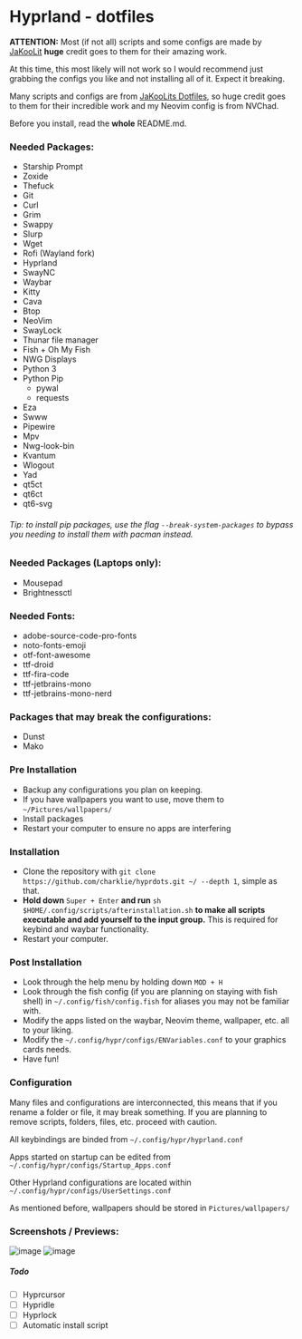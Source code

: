 # Hyprland - dotfiles
**ATTENTION:** Most (if not all) scripts and some configs are made by [JaKooLit](https://github.com/JaKooLit) **huge** credit goes to them for their amazing work.

At this time, this most likely will not work so I would recommend just grabbing the configs you like and not installing all of it. Expect it breaking.

Many scripts and configs are from [JaKooLits Dotfiles](https://github.com/JaKooLit/Hyprland-Dots/), so huge credit goes to them for their incredible work and my Neovim config is from NVChad.

Before you install, read the **whole** README.md.

### Needed Packages:
- Starship Prompt
- Zoxide
- Thefuck
- Git
- Curl
- Grim
- Swappy
- Slurp
- Wget
- Rofi (Wayland fork)
- Hyprland
- SwayNC
- Waybar
- Kitty
- Cava
- Btop
- NeoVim
- SwayLock
- Thunar file manager
- Fish + Oh My Fish
- NWG Displays
- Python 3
- Python Pip
    - pywal
    - requests
- Eza
- Swww
- Pipewire
- Mpv
- Nwg-look-bin
- Kvantum
- Wlogout
- Yad
- qt5ct
- qt6ct
- qt6-svg

###### Tip: to install pip packages, use the flag `--break-system-packages` to bypass you needing to install them with pacman instead.

### Needed Packages (Laptops only):
- Mousepad
- Brightnessctl

### Needed Fonts:
- adobe-source-code-pro-fonts 
- noto-fonts-emoji
- otf-font-awesome 
- ttf-droid 
- ttf-fira-code
- ttf-jetbrains-mono 
- ttf-jetbrains-mono-nerd

### Packages that may break the configurations:
- Dunst
- Mako

### Pre Installation
- Backup any configurations you plan on keeping.
- If you have wallpapers you want to use, move them to `~/Pictures/wallpapers/`
- Install packages
- Restart your computer to ensure no apps are interfering

### Installation
- Clone the repository with `git clone https://github.com/charklie/hyprdots.git ~/ --depth 1`, simple as that.
- **Hold down** `Super + Enter` **and run** `sh $HOME/.config/scripts/afterinstallation.sh` **to make all scripts executable and add yourself to the input group.** This is required for keybind and waybar functionality.
- Restart your computer.

### Post Installation
- Look through the help menu by holding down `MOD + H`
- Look through the fish config (if you are planning on staying with fish shell) in `~/.config/fish/config.fish` for aliases you may not be familiar with.
- Modify the apps listed on the waybar, Neovim theme, wallpaper, etc. all to your liking.   
- Modify the `~/.config/hypr/configs/ENVariables.conf` to your graphics cards needs.
- Have fun!

### Configuration
Many files and configurations are interconnected, this means that if you rename a folder or file, it may break something. If you are planning to remove scripts, folders, files, etc. proceed with caution.

All keybindings are binded from `~/.config/hypr/hyprland.conf`

Apps started on startup can be edited from `~/.config/hypr/configs/Startup_Apps.conf`

Other Hyprland configurations are located within `~/.config/hypr/configs/UserSettings.conf`

As mentioned before, wallpapers should be stored in `Pictures/wallpapers/`

### Screenshots / Previews:
![image](https://github.com/charklie/hyprdots/assets/157241212/2afd74d6-7497-40ba-9110-eb88fb0cf454)
![image](https://github.com/charklie/hyprdots/assets/157241212/7e8776a8-5a11-407a-8ef2-ee840293a3f9)

##### Todo
- [ ] Hyprcursor
- [ ] Hypridle
- [ ] Hyprlock
- [ ] Automatic install script
